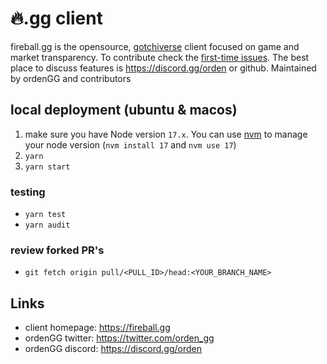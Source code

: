 # 🔥.gg client

fireball.gg is the opensource, [gotchiverse](https://gotchiverse.io/) client focused on game and market transparency. To contribute check the [first-time issues](https://github.com/orden-gg/ghst-gg/issues?q=is%3Aopen+is%3Aissue+label%3Afirst-time). The best place to discuss features is https://discord.gg/orden or github. Maintained by ordenGG and contributors 


## local deployment (ubuntu & macos) 

1. make sure you have Node version `17.x`. You can use [nvm](https://github.com/nvm-sh/nvm) to manage your node version (`nvm install 17` and `nvm use 17`)
2. `yarn`
3. `yarn start`

### testing

* `yarn test`
* `yarn audit`

### review forked PR's
* `git fetch origin pull/<PULL_ID>/head:<YOUR_BRANCH_NAME>`


## Links

* client homepage: https://fireball.gg
* ordenGG twitter: https://twitter.com/orden_gg
* ordenGG discord: https://discord.gg/orden
